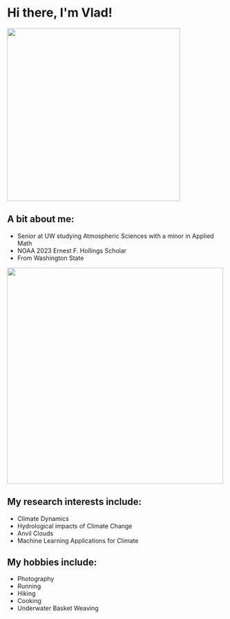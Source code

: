 # Hi there, I'm Vlad!

<img src="earlpeak.jpg" width=400 />

## A bit about me:
* Senior at UW studying Atmospheric Sciences with a minor in Applied Math
* NOAA 2023 Ernest F. Hollings Scholar
* From Washington State

<img src="_DSC3887.JPG" width=500 />

## My research interests include:
* Climate Dynamics
* Hydrological impacts of Climate Change
* Anvil Clouds
* Machine Learning Applications for Climate

## My hobbies include:
* Photography
* Running
* Hiking
* Cooking
* Underwater Basket Weaving

